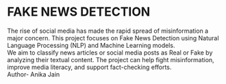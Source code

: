 # FAKE NEWS DETECTION 
The rise of social media has made the rapid spread of misinformation a major concern. This project focuses on Fake News Detection using Natural Language Processing (NLP) and Machine Learning models.
<br>
We aim to classify news articles or social media posts as Real or Fake by analyzing their textual content. The project can help fight misinformation, improve media literacy, and support fact-checking efforts.
<br>
Author- Anika Jain
